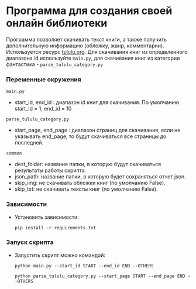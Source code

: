 
# Программа для создания своей онлайн библиотеки

Программа позволяет скачивать текст книги, а также получить дополнительную
информацию (обложку, жанр, комментарии).
Используется ресурс [tululu.org](https://tululu.org/).
Для скачивания книг из определенного диапазона id используйте `main.py`, для скачивания книг из категории фантастика - `parse_tululu_category.py`


###  Переменные окружения
`main.py`
- start_id, end_id : диапазон id книг для скачивания.  По умолчанию
start_id = 1, end_id = 10
  
`parse_tululu_category.py`
- start_page, end_page : диапазон страниц для скачивания, если не указывать end_page, то будут скачиваться все страницы до последней.
  
`common`

- dest_folder: название папки, в которую будут скачиваться результаты работы скрипта.
- json_path: название папки, в которую будет сохраняться отчет json.
- skip_img: не скачивать обложки книг (по умолчанию False).
- skip_txt: не скачивать тексты книг (по умолчанию False).

###  Зависимости
- Установить зависимости:

   ```
   pip install -r requirements.txt
  ```
###  Запуск скрипта
- Запустить скрипт можно командой:
  
  ```
  python main.py --start_id START --end_id END --OTHERS
  ```
  ```
  python parse_tululu_category.py --start_page START --end_page END --OTHERS
  ```
